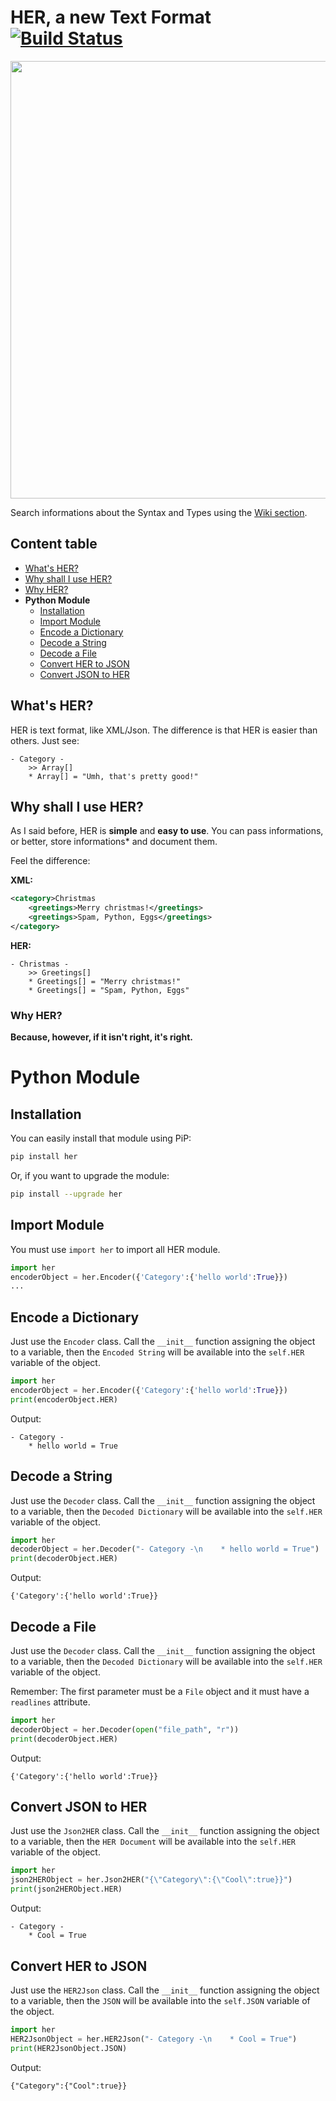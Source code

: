# HER, a new Text Format [![Build Status](https://travis-ci.org/hearot/HER.svg?branch=master)](https://travis-ci.org/hearot/HER)
<img src="https://hearot.it/assets/images/projects/Universe.jpg" width="700">

Search informations about the Syntax and Types using the [Wiki section](https://github.com/hearot/HER/wiki).

## Content table
  - [What's HER?](#whats-her)
  - [Why shall I use HER?](#why-shall-i-use-her)
  - [Why HER?](#why-her)
  - **Python Module**
    - [Installation](#installation)
    - [Import Module](#import-module)
    - [Encode a Dictionary](#encode-a-dictionary)
    - [Decode a String](#decode-a-string)
    - [Decode a File](#decode-a-file)
    - [Convert HER to JSON](#convert-her-to-json)
    - [Convert JSON to HER](#convert-json-to-her)

## What's HER?
HER is text format, like XML/Json. The difference is that HER is easier than others.
Just see:
```
- Category -
    >> Array[]
    * Array[] = "Umh, that's pretty good!"
```

## Why shall I use HER?
As I said before, HER is **simple** and **easy to use**. You can pass informations, or better, store informations* and document them.

Feel the difference:

**XML:**
```XML
<category>Christmas
    <greetings>Merry christmas!</greetings>
    <greetings>Spam, Python, Eggs</greetings>
</category>
```

**HER:**
```
- Christmas -
    >> Greetings[]
    * Greetings[] = "Merry christmas!"
    * Greetings[] = "Spam, Python, Eggs"
```

### Why HER?
__Because, however, if it isn't right, it's right.__

# Python Module

## Installation
You can easily install that module using PiP:
```bash
pip install her
```

Or, if you want to upgrade the module:
```bash
pip install --upgrade her
```

## Import Module
You must use `import her` to import all HER module.
```python
import her
encoderObject = her.Encoder({'Category':{'hello world':True}})
...
```

## Encode a Dictionary
Just use the `Encoder` class.
Call the `__init__` function assigning the object to a variable, then the `Encoded String` will be available into the `self.HER` variable of the object.
```python
import her
encoderObject = her.Encoder({'Category':{'hello world':True}})
print(encoderObject.HER)
```

Output:
```
- Category -
    * hello world = True
```

## Decode a String
Just use the `Decoder` class.
Call the `__init__` function assigning the object to a variable, then the `Decoded Dictionary` will be available into the `self.HER` variable of the object.
```python
import her
decoderObject = her.Decoder("- Category -\n    * hello world = True")
print(decoderObject.HER)
```

Output:
```
{'Category':{'hello world':True}}
```

## Decode a File
Just use the `Decoder` class.
Call the `__init__` function assigning the object to a variable, then the `Decoded Dictionary` will be available into the `self.HER` variable of the object.

Remember: The first parameter must be a `File` object and it must have a `readlines` attribute.
```python
import her
decoderObject = her.Decoder(open("file_path", "r"))
print(decoderObject.HER)
```

Output:
```
{'Category':{'hello world':True}}
```

## Convert JSON to HER
Just use the `Json2HER` class.
Call the `__init__` function assigning the object to a variable, then the `HER Document` will be available into the `self.HER` variable of the object.

```python
import her
json2HERObject = her.Json2HER("{\"Category\":{\"Cool\":true}}")
print(json2HERObject.HER)
```

Output:
```
- Category -
    * Cool = True
```

## Convert HER to JSON
Just use the `HER2Json` class.
Call the `__init__` function assigning the object to a variable, then the `JSON` will be available into the `self.JSON` variable of the object.

```python
import her
HER2JsonObject = her.HER2Json("- Category -\n    * Cool = True")
print(HER2JsonObject.JSON)
```

Output:
```
{"Category":{"Cool":true}}
```
